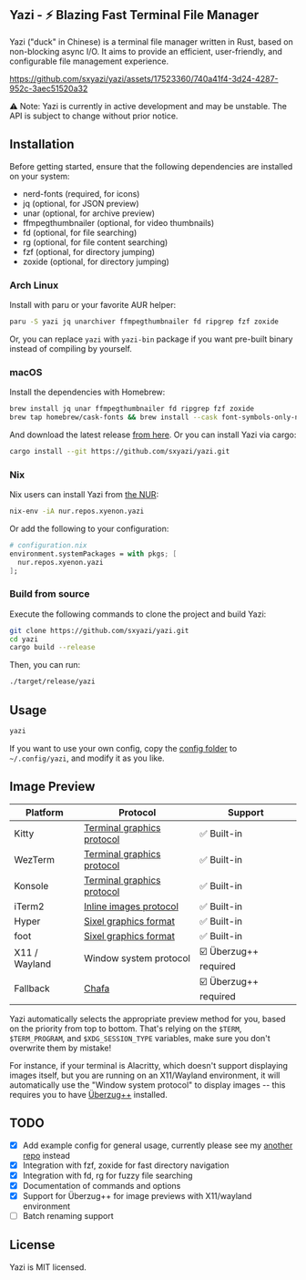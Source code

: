 ## Yazi - ⚡️ Blazing Fast Terminal File Manager

Yazi ("duck" in Chinese) is a terminal file manager written in Rust, based on non-blocking async I/O. It aims to provide an efficient, user-friendly, and configurable file management experience.

https://github.com/sxyazi/yazi/assets/17523360/740a41f4-3d24-4287-952c-3aec51520a32

⚠️ Note: Yazi is currently in active development and may be unstable. The API is subject to change without prior notice.

## Installation

Before getting started, ensure that the following dependencies are installed on your system:

- nerd-fonts (required, for icons)
- jq (optional, for JSON preview)
- unar (optional, for archive preview)
- ffmpegthumbnailer (optional, for video thumbnails)
- fd (optional, for file searching)
- rg (optional, for file content searching)
- fzf (optional, for directory jumping)
- zoxide (optional, for directory jumping)

### Arch Linux

Install with paru or your favorite AUR helper:

```bash
paru -S yazi jq unarchiver ffmpegthumbnailer fd ripgrep fzf zoxide
```

Or, you can replace `yazi` with `yazi-bin` package if you want pre-built binary instead of compiling by yourself.

### macOS

Install the dependencies with Homebrew:

```bash
brew install jq unar ffmpegthumbnailer fd ripgrep fzf zoxide
brew tap homebrew/cask-fonts && brew install --cask font-symbols-only-nerd-font
```

And download the latest release [from here](https://github.com/sxyazi/yazi/releases). Or you can install Yazi via cargo:

```bash
cargo install --git https://github.com/sxyazi/yazi.git
```

### Nix

Nix users can install Yazi from [the NUR](https://github.com/nix-community/nur-combined/blob/master/repos/xyenon/pkgs/yazi/default.nix):

```bash
nix-env -iA nur.repos.xyenon.yazi
```

Or add the following to your configuration:

```nix
# configuration.nix
environment.systemPackages = with pkgs; [
  nur.repos.xyenon.yazi
];
```

### Build from source

Execute the following commands to clone the project and build Yazi:

```bash
git clone https://github.com/sxyazi/yazi.git
cd yazi
cargo build --release
```

Then, you can run:

```bash
./target/release/yazi
```

## Usage

```bash
yazi
```

If you want to use your own config, copy the [config folder](https://github.com/sxyazi/yazi/tree/main/config/preset) to `~/.config/yazi`, and modify it as you like.

## Image Preview

| Platform      | Protocol                                                                         | Support               |
| ------------- | -------------------------------------------------------------------------------- | --------------------- |
| Kitty         | [Terminal graphics protocol](https://sw.kovidgoyal.net/kitty/graphics-protocol/) | ✅ Built-in           |
| WezTerm       | [Terminal graphics protocol](https://sw.kovidgoyal.net/kitty/graphics-protocol/) | ✅ Built-in           |
| Konsole       | [Terminal graphics protocol](https://sw.kovidgoyal.net/kitty/graphics-protocol/) | ✅ Built-in           |
| iTerm2        | [Inline images protocol](https://iterm2.com/documentation-images.html)           | ✅ Built-in           |
| Hyper         | [Sixel graphics format](https://www.vt100.net/docs/vt3xx-gp/chapter14.html)      | ✅ Built-in           |
| foot          | [Sixel graphics format](https://www.vt100.net/docs/vt3xx-gp/chapter14.html)      | ✅ Built-in           |
| X11 / Wayland | Window system protocol                                                           | ☑️ Überzug++ required |
| Fallback      | [Chafa](https://hpjansson.org/chafa/)                                            | ☑️ Überzug++ required |

Yazi automatically selects the appropriate preview method for you, based on the priority from top to bottom.
That's relying on the `$TERM`, `$TERM_PROGRAM`, and `$XDG_SESSION_TYPE` variables, make sure you don't overwrite them by mistake!

For instance, if your terminal is Alacritty, which doesn't support displaying images itself, but you are running on an X11/Wayland environment,
it will automatically use the "Window system protocol" to display images -- this requires you to have [Überzug++](https://github.com/jstkdng/ueberzugpp) installed.

## TODO

- [x] Add example config for general usage, currently please see my [another repo](https://github.com/sxyazi/dotfiles/tree/main/yazi) instead
- [x] Integration with fzf, zoxide for fast directory navigation
- [x] Integration with fd, rg for fuzzy file searching
- [x] Documentation of commands and options
- [x] Support for Überzug++ for image previews with X11/wayland environment
- [ ] Batch renaming support

## License

Yazi is MIT licensed.
